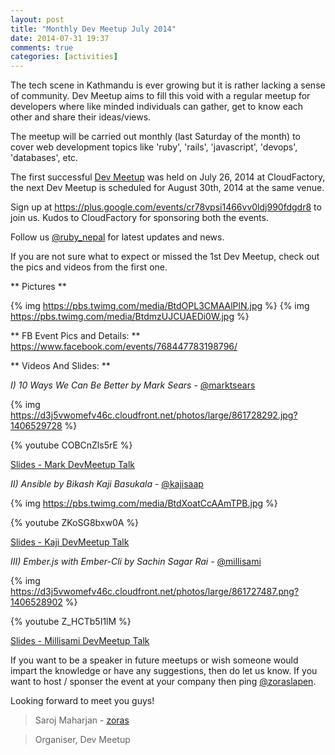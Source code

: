 ```yaml
---
layout: post
title: "Monthly Dev Meetup July 2014"
date: 2014-07-31 19:37
comments: true
categories: [activities]
---
```


The tech scene in Kathmandu is ever growing but it is rather lacking a sense of community. Dev Meetup aims to fill this void with a regular meetup for developers where like minded individuals can gather, get to know each other and share their ideas/views.

The meetup will be carried out monthly (last Saturday of the month) to cover web development topics like 'ruby', 'rails', 'javascript', 'devops', 'databases', etc.

The first successful [Dev Meetup](https://www.facebook.com/events/768447783198796/) was held on July 26, 2014 at CloudFactory, the next Dev Meetup is scheduled for August 30th, 2014 at the same venue.

Sign up at https://plus.google.com/events/cr78vpsi1466vv0ldj990fdgdr8 to join us. Kudos to CloudFactory for sponsoring both the events.

Follow us [@ruby_nepal](http://twitter.com/ruby_nepal) for latest updates and news.

If you are not sure what to expect or missed the 1st Dev Meetup, check out the pics and videos from the first one.

** Pictures **

{% img https://pbs.twimg.com/media/BtdOPL3CMAAlPlN.jpg %}
{% img https://pbs.twimg.com/media/BtdmzUJCUAEDi0W.jpg %}

** FB Event Pics and Details: ** 
https://www.facebook.com/events/768447783198796/

** Videos And Slides:  **

_I) 10 Ways We Can Be Better by Mark Sears_ - [@marktsears](http://twitter.com/marktsears)

{% img https://d3j5vwomefv46c.cloudfront.net/photos/large/861728292.jpg?1406529728 %}

{% youtube COBCnZls5rE %}

[Slides - Mark DevMeetup Talk](http://bit.ly/ktmdevmeetup)

_II) Ansible by Bikash Kaji Basukala_ - [@kajisaap](http://twitter.com/kajisaap)

{% img https://pbs.twimg.com/media/BtdXoatCcAAmTPB.jpg %}

{% youtube ZKoSG8bxw0A %}

[Slides - Kaji DevMeetup Talk](https://bit.ly/kajionansible)

_III) Ember.js with Ember-Cli by Sachin Sagar Rai_ - [@millisami](http://twitter.com/millisami)

{% img https://d3j5vwomefv46c.cloudfront.net/photos/large/861727487.png?1406528902 %}

{% youtube Z_HCTb5I1lM %}

[Slides - Millisami DevMeetup Talk](http://nepalonrails.com/blog/2014/07/emberjs-app-using-ember-cli/)

If you want to be a speaker in future meetups or wish someone would impart the knowledge or have any  suggestions, then do let us know. If you want to host / sponser the event at your company then ping [@zoraslapen](http://twitter.com/zoraslapen).

Looking forward to meet you guys!


> Saroj Maharjan - [zoras](http://github.com/zoras)

> Organiser, Dev Meetup
